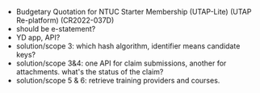 - Budgetary
  Quotation for NTUC Starter Membership (UTAP-Lite) (UTAP Re-platform) (CR2022-037D)
- should be e-statement?
- YD app, API?
- solution/scope 3: which hash algorithm,  identifier means candidate keys?
- solution/scope 3&4:  one API for claim submissions, another for attachments.
  what's the status of the claim?
- solution/scope 5 & 6: retrieve training providers and courses.